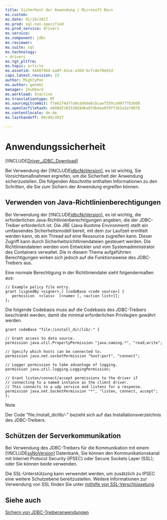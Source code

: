 ```yaml
---
title: Sicherheit der Anwendung | Microsoft Docs
ms.custom: 
ms.date: 01/19/2017
ms.prod: sql-non-specified
ms.prod_service: drivers
ms.service: 
ms.component: jdbc
ms.reviewer: 
ms.suite: sql
ms.technology:
- drivers
ms.tgt_pltfrm: 
ms.topic: article
ms.assetid: 940879b4-aa0f-41ce-a369-6cfc0e78e01d
caps.latest.revision: 23
author: MightyPen
ms.author: genemi
manager: jhubbard
ms.workload: Inactive
ms.translationtype: MT
ms.sourcegitcommit: f7e6274d77a9cdd4de6cbcaef559ca99f77b3608
ms.openlocfilehash: e608d2181520284be87dbdaa078ff261a2a7d878
ms.contentlocale: de-de
ms.lasthandoff: 09/09/2017

---
```

# <a name="application-security"></a>Anwendungssicherheit
[!INCLUDE[Driver_JDBC_Download](../../includes/driver_jdbc_download.md)]

  Bei Verwendung der [!INCLUDE[jdbcNoVersion](../../includes/jdbcnoversion_md.md)], es ist wichtig, Sie Vorsichtsmaßnahmen ergreifen, um die Sicherheit der Anwendung sicherzustellen. Die folgenden Abschnitte enthalten Informationen zu den Schritten, die Sie zum Sichern der Anwendung ergreifen können.  
  
## <a name="using-java-policy-permissions"></a>Verwenden von Java-Richtlinienberechtigungen  
 Bei Verwendung der [!INCLUDE[jdbcNoVersion](../../includes/jdbcnoversion_md.md)], es ist wichtig, die erforderlichen Java-Richtlinienberechtigungen angeben, die der JDBC-Treiber erforderlich ist. Die JRE (Java Runtime Environment) stellt ein umfassendes Sicherheitsmodell bereit, mit dem zur Laufzeit ermittelt werden kann, ob ein Thread auf eine Ressource zugreifen kann. Dieser Zugriff kann durch Sicherheitsrichtliniendateien gesteuert werden. Die Richtliniendateien werden vom Entwickler und vom Systemadministrator des Containers verwaltet. Die in diesem Thema aufgeführten Berechtigungen wirken sich jedoch auf die Funktionsweise des JDBC-Treibers aus.  
  
 Eine normale Berechtigung in der Richtliniendatei sieht folgendermaßen aus:  
  
```  
// Example policy file entry.  
grant [signedBy <signer>,] [codeBase <code source>] {  
   permission  <class>  [<name> [, <action list>]];  
};  
```  
  
 Die folgende Codebasis muss auf die Codebasis des JDBC-Treibers beschränkt werden, damit die minimal erforderlichen Privilegien gewährt werden.  
  
```  
grant codeBase "file:/install_dir/lib/-" {  
  
// Grant access to data source.  
permission java.util.PropertyPermission "java.naming.*", "read,write";  
  
// Specify which hosts can be connected to.  
permission java.net.socketPermission "host:port", "connect";  
  
// Logger permission to take advantage of logging.  
permission java.util.logging.LoggingPermission;  
  
// Grant listen/connect/accept permissions to the driver if   
// connecting to a named instance as the client driver.   
// This connects to a udp service and listens for a response.  
permission java.net.SocketPermission "*", "listen, connect, accept";   
};   
```  
  
> [!NOTE]  
>  Der Code "file:/install_dir/lib/-" bezieht sich auf das Installationsverzeichnis des JDBC-Treibers.  
  
## <a name="protecting-server-communication"></a>Schützen der Serverkommunikation  
 Bei Verwendung des JDBC-Treibers für die Kommunikation mit einem [!INCLUDE[ssNoVersion](../../includes/ssnoversion_md.md)] Datenbank, Sie können den Kommunikationskanal mit Internet Protocol Security (IPSEC) oder Secure Sockets Layer (SSL); oder Sie können beide verwenden.  
  
 Die SSL-Unterstützung kann verwendet werden, um zusätzlich zu IPSEC eine weitere Schutzebene bereitzustellen. Weitere Informationen zur Verwendung von SSL finden Sie unter [mithilfe von SSL-Verschlüsselung](../../connect/jdbc/using-ssl-encryption.md).  
  
## <a name="see-also"></a>Siehe auch  
 [Sichern von JDBC-Treiberanwendungen](../../connect/jdbc/securing-jdbc-driver-applications.md)  
  
  

